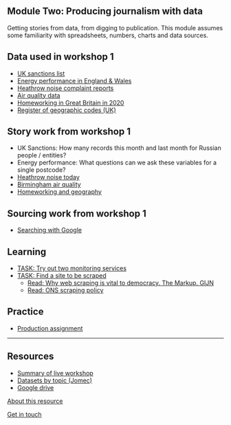 ## Module Two: Producing journalism with data

Getting stories from data, from digging to publication. This module assumes some familiarity with spreadsheets, numbers, charts and data sources.

## Data used in workshop 1
- [UK sanctions list](https://www.gov.uk/government/publications/the-uk-sanctions-list)
- [Energy performance in England & Wales](https://epc.opendatacommunities.org/domestic/search)
- [Heathrow noise complaint reports](https://www.heathrow.com/company/local-community/noise/noise-reports-and-statistics/reports)
- [Air quality data](https://uk-air.defra.gov.uk/data/data_selector_service)
- [Homeworking in Great Britain in 2020](https://www.ons.gov.uk/employmentandlabourmarket/peopleinwork/labourproductivity/adhocs/13196homeworkingintheukbrokendownbyunitaryandlocalauthoritydistricts2020)
- [Register of geographic codes (UK)](https://geoportal.statistics.gov.uk/datasets/ons::register-of-geographic-codes-december-2021-for-the-united-kingdom/about)

## Story work from workshop 1
- UK Sanctions: How many records this month and last month for Russian people / entities?
- Energy performance: What questions can we ask these variables for a single postcode?
- [Heathrow noise today](https://aodhanlutetiae.github.io/dj_prod/heathrow)
- [Birmingham air quality](https://aodhanlutetiae.github.io/dj_prod/air)
- [Homeworking and geography](https://aodhanlutetiae.github.io/dj_prod/uk_geo_home)

## Sourcing work from workshop 1
- [Searching with Google](https://aodhanlutetiae.github.io/dj_prod/search)

## Learning

- [TASK: Try out two monitoring services](https://aodhanlutetiae.github.io/dj_prod/monitoring)
- [TASK: Find a site to be scraped](https://forms.gle/8sDZY6YhumAuVQgCA)
  - [Read: Why web scraping is vital to democracy. The Markup. GIJN](https://gijn.org/2020/12/17/why-web-scraping-is-vital-to-democracy/)
  - [Read: ONS scraping policy](https://www.ons.gov.uk/aboutus/transparencyandgovernance/datastrategy/datapolicies/webscrapingpolicy)


## Practice

- [Production assignment](https://aodhanlutetiae.github.io/dj_prod/assign)

---
## Resources

- [Summary of live workshop](workshop_one_summary.pdf)
- [Datasets by topic (Jomec)](https://aodhanlutetiae.github.io/j_book/intro.html)
- [Google drive](https://bit.ly/app_data_jomec)

[About this resource](https://aodhanlutetiae.github.io/dj_prod/about)

[Get in touch](mailto:odonnella4@cardiff.ac.uk)
